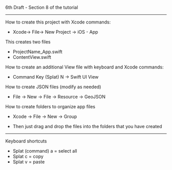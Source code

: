 6th Draft - Section 8 of the tutorial

- - - -

How to create this project with Xcode commands:

* Xcode-> File-> New Project -> iOS - App

This creates two files

* ProjectName_App.swift
* ContentView.swift

How to create an additional View file with keyboard and Xcode commands:

* Command Key (Splat) N -> Swift UI View

How to create JSON files (modify as needed)

* File -> New -> File -> Resource -> GeoJSON

How to create folders to organize app files

* Xcode -> File -> New -> Group

* Then just drag and drop the files into the folders that you have created

- - - -
Keyboard shortcuts
* Splat (command) a = select all
* Splat c = copy
* Splat v = paste

